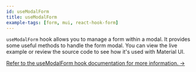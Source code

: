 ```yaml
---
id: useModalForm
title: useModalForm
example-tags: [form, mui, react-hook-form]
---
```


`useModalForm` hook allows you to manage a form within a modal. It provides some useful methods to handle the form modal. You can view the live example or review the source code to see how it's used with Material UI.

[Refer to the useModalForm hook documentation for more information. →](/docs/packages/list-of-packages)

<CodeSandboxExample path="form-material-ui-use-modal-form" />

